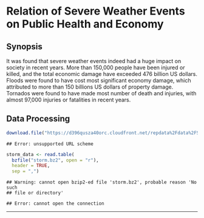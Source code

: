 # Relation of Severe Weather Events on Public Health and Economy

## Synopsis
It was found that severe weather events indeed had a huge impact on society in recent years. More than 150,000 people have been injured or killed, and the total economic damage have exceeded 476 billion US dollars. Floods were found to have cost most significant economy damage, which attributed to more than 150 billions US dollars of property damage. Tornados were found to have made most number of death and injuries, with almost 97,000 injuries or fatalities in recent years.

## Data Processing

```r
download.file("https://d396qusza40orc.cloudfront.net/repdata%2Fdata%2FStormData.csv.bz2", dest="storm.bz2")
```

```
## Error: unsupported URL scheme
```

```r
storm_data <- read.table(
  bzfile("storm.bz2", open = "r"),
  header = TRUE,
  sep = ",")
```

```
## Warning: cannot open bzip2-ed file 'storm.bz2', probable reason 'No such
## file or directory'
```

```
## Error: cannot open the connection
```
--------------------------------------------------------